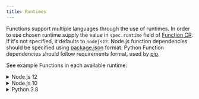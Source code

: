 ```yaml
---
title: Runtimes
---
```


Functions support multiple languages through the use of runtimes. In order to use chosen runtime supply the value in `spec.runtime` field of [Function CR](#custom-resource-function). If it's not specified, it defaults to `nodejs12`. Node.js function dependencies should be specified using [package.json](https://docs.npmjs.com/creating-a-package-json-file) format. Python Function dependencies should follow requirements format, used by [pip](https://packaging.python.org/key_projects/#pip).

See example Functions in each available runtime:

<div tabs name="available-runtimes" group="available-runtimes">
  <details>
  <summary label="nodejs12">
  Node.js 12
  </summary>

```yaml
cat <<EOF | kubectl apply -f -
apiVersion: serverless.kyma-project.io/v1alpha1
kind: Function
metadata:
  name: test-function-nodejs12
spec:
  runtime: nodejs12
  source: |
    const fetch = require("node-fetch");

    module.exports = {
      main: function (event, context) {
        return fetch("https://swapi.dev/api/people/12").then(res => res.json())
      }
    }
  deps: |
    {
      "name": "test-function-nodejs12",
      "version": "1.0.0",
      "dependencies": {
        "node-fetch": "^2.6.0"
      }
    }
EOF
```

  </details>
  <details>
  <summary label="nodejs10">
  Node.js 10
  </summary>

```yaml
cat <<EOF | kubectl apply -f -
apiVersion: serverless.kyma-project.io/v1alpha1
kind: Function
metadata:
  name: test-function-nodejs10
spec:
  runtime: nodejs10
  source: |
    const _ = require('lodash')

    module.exports = {
      main: function(event, context) {
        return _.kebabCase('Hello World from Node.js 10 Function');
      }
    }
  deps: |
    {
      "name": "test-function-nodejs10",
      "version": "1.0.0",
      "dependencies": {
        "lodash":"^4.17.20"
      }
    }
EOF
```

  </details>
  <details>
  <summary label="python38">
  Python 3.8
  </summary>

```yaml
cat <<EOF | kubectl apply -f -
apiVersion: serverless.kyma-project.io/v1alpha1
kind: Function
metadata:
  name: test-function-python38
spec:
  runtime: python38
  source: |
    import requests

    def main(event, context):
        params = {'format': 'wookiee'}
        r = requests.get('https://swapi.dev/api/people/13', params=params)
        return r.json()
  deps: |
    certifi==2020.6.20
    chardet==3.0.4
    idna==2.10
    requests==2.24.0
    urllib3==1.25.10
EOF
```

</details>
</div>
